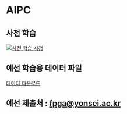 # AIPC

## 사전 학습
[![사전 학습 시청](https://i9.ytimg.com/vi_webp/fomZdMWF0W0/mq3.webp?sqp=CLyn0bYG-oaymwEmCMACELQB8quKqQMa8AEB-AH-CIAC0AWKAgwIABABGDQgUShyMA8=&rs=AOn4CLC5cDuRrHMv9tSq92J9U9dDu3zVpA)](https://youtu.be/fomZdMWF0W0?feature=shared)

<!-- https://youtu.be/MVNxox1S6pI : 본선 동영상 -->

## 예선 학습용 데이터 파일
[데이터 다운로드](https://drive.google.com/file/d/1hdAZOkMQq-1fZBh-VsxZNYim1XERT8AD/view?usp=sharing)

## 예선 제출처 : fpga@yonsei.ac.kr
